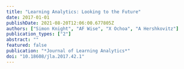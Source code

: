 ```yaml
---
title: "Learning Analytics: Looking to the Future"
date: 2017-01-01
publishDate: 2021-08-20T12:06:00.677805Z
authors: ["Simon Knight", "AF Wise", "X Ochoa", "A Hershkovitz"]
publication_types: ["2"]
abstract: ""
featured: false
publication: "*Journal of Learning Analytics*"
doi: "10.18608/jla.2017.42.1"
---
```


